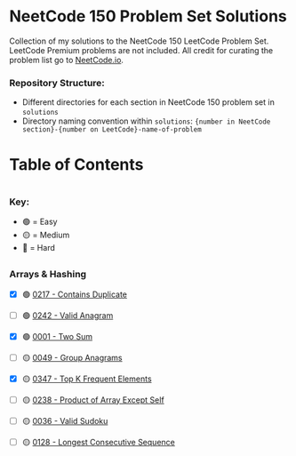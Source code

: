 # NeetCode 150 Problem Set Solutions
Collection of my solutions to the NeetCode 150 LeetCode Problem Set. LeetCode Premium problems are not included. All credit for curating the problem list go to [NeetCode.io](https://neetcode.io).

### Repository Structure:
- Different directories for each section in NeetCode 150 problem set in `solutions`
- Directory naming convention within `solutions`: `{number in NeetCode section}-{number on LeetCode}-name-of-problem`

# Table of Contents
#

### Key: 
- 🟢 = Easy
- 🟡 = Medium
- 🔴 = Hard
## 
### Arrays & Hashing
- [x] 🟢 [0217 - Contains Duplicate](https://leetcode.com/problems/contains-duplicate/)
- [ ] 🟢 [0242 - Valid Anagram](https://leetcode.com/problems/valid-anagram/)
- [x] 🟢 [0001 - Two Sum](https://leetcode.com/problems/two-sum/)
- [ ] 🟡 [0049 - Group Anagrams](https://leetcode.com/problems/group-anagrams/)
- [x] 🟡 [0347 - Top K Frequent Elements](https://leetcode.com/problems/top-k-frequent-elements/)
- [ ] 🟡 [0238 - Product of Array Except Self](https://leetcode.com/problems/product-of-array-except-self)
- [ ] 🟡 [0036 - Valid Sudoku](https://leetcode.com/problems/valid-sudoku/)
- [ ] 🟡 [0128 - Longest Consecutive Sequence](https://leetcode.com/problems/longest-consecutive-sequence/)

